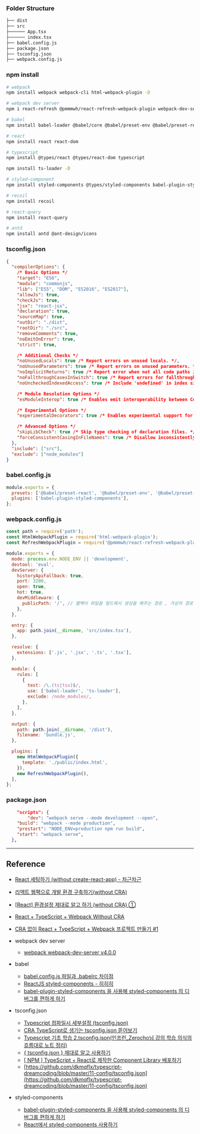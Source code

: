 ### Folder Structure

```bash
├── dist
├── src
├────── App.tsx
├────── index.tsx
├── babel.config.js
├── package.json
├── tsconfig.json
├── webpack.config.js

```

### npm install

```bash
# webpack
npm install webpack webpack-cli html-webpack-plugin -D

# webpack dev server
npm i react-refresh @pmmmwh/react-refresh-webpack-plugin webpack-dev-server  -D

# babel
npm install babel-loader @babel/core @babel/preset-env @babel/preset-react @babel/preset-typescript -D

# react
npm install react react-dom

# typescript
npm install @types/react @types/react-dom typescript

npm install ts-loader -D

# styled-component
npm install styled-components @types/styled-components babel-plugin-styled-components -D

# recoil
npm install recoil

# react-query
npm install react-query

# antd
npm install antd @ant-design/icons

```

### tsconfig.json

```json
{
  "compilerOptions": {
    /* Basic Options */
    "target": "ES6",
    "module": "commonjs",
    "lib": ["ES5", "DOM", "ES2016", "ES2017"],
    "allowJs": true,
    "checkJs": true,
    "jsx": "react-jsx",
    "declaration": true,
    "sourceMap": true,
    "outDir": "./dist",
    "rootDir": "./src",
    "removeComments": true,
    "noEmitOnError": true,
    "strict": true,

    /* Additional Checks */
    "noUnusedLocals": true /* Report errors on unused locals. */,
    "noUnusedParameters": true /* Report errors on unused parameters. */,
    "noImplicitReturns": true /* Report error when not all code paths in function return a value. */,
    "noFallthroughCasesInSwitch": true /* Report errors for fallthrough cases in switch statement. */,
    "noUncheckedIndexedAccess": true /* Include 'undefined' in index signature results */,

    /* Module Resolution Options */
    "esModuleInterop": true /* Enables emit interoperability between CommonJS and ES Modules via creation of namespace objects for all imports. Implies 'allowSyntheticDefaultImports'. */,

    /* Experimental Options */
    "experimentalDecorators": true /* Enables experimental support for ES7 decorators. */,

    /* Advanced Options */
    "skipLibCheck": true /* Skip type checking of declaration files. */,
    "forceConsistentCasingInFileNames": true /* Disallow inconsistently-cased references to the same file. */
  },
  "include": ["src"],
  "exclude": ["node_modules"]
}
```

### babel.config.js

```js
module.exports = {
  presets: ['@babel/preset-react', '@babel/preset-env', '@babel/preset-typescript'],
  plugins: ['babel-plugin-styled-components'],
};
```

### webpack.config.js

```js
const path = require('path');
const HtmlWebpackPlugin = require('html-webpack-plugin');
const RefreshWebpackPlugin = require('@pmmmwh/react-refresh-webpack-plugin');

module.exports = {
  mode: process.env.NODE_ENV || 'development',
  devtool: 'eval',
  devServer: {
    historyApiFallback: true,
    port: 3200,
    open: true,
    hot: true,
    devMiddleware: {
      publicPath: '/', // 웹팩이 파일을 빌드해서 생성을 해주는 경로 , 가상의 경로 , dev server의 경우에는 메모리에 생성을 해준다
    },
  },

  entry: {
    app: path.join(__dirname, 'src/index.tsx'),
  },

  resolve: {
    extensions: ['.js', '.jsx', '.ts', '.tsx'],
  },

  module: {
    rules: [
      {
        test: /\.(ts|tsx)$/,
        use: ['babel-loader', 'ts-loader'],
        exclude: /node_modules/,
      },
    ],
  },

  output: {
    path: path.join(__dirname, '/dist'),
    filename: 'bundle.js',
  },

  plugins: [
    new HtmlWebpackPlugin({
      template: './public/index.html',
    }),
    new RefreshWebpackPlugin(),
  ],
};
```

### package.json

```json
	"scripts": {
		"dev": "webpack serve --mode development --open",
    "build": "webpack --mode production",
    "prestart": "NODE_ENV=production npm run build",
    "start": "webpack serve",
  },
```

---

## Reference

- [React 세팅하기 (without create-react-app) - 차근차근](https://enai.tistory.com/51)
- [리액트 웹팩으로 개발 환경 구축하기(without CRA)](https://velog.io/@_uchanlee/%EB%A6%AC%EC%95%A1%ED%8A%B8-%EC%9B%B9%ED%8C%A9%EC%9C%BC%EB%A1%9C-%EA%B0%9C%EB%B0%9C-%ED%99%98%EA%B2%BD-%EA%B5%AC%EC%B6%95%ED%95%98%EA%B8%B0without-CRA)
- [[React] 환경설정 제대로 알고 하기 (without CRA) ①](https://egg-programmer.tistory.com/259)
- [React + TypeScript + Webpack Without CRA](https://velog.io/@eamon3481/React-TypeScript-Webpack-Without-CRA)
- [CRA 없이 React + TypeScript + Webpack 프로젝트 만들기 #1](https://blog.doitreviews.com/development/2020-05-07-react-typescript-webpack/)

- webpack dev server

  - [webpack webpack-dev-server v4.0.0](https://jjnooys.medium.com/webpack-webpack-dev-server-v4-0-0-de24d4e8ee9d)

- babel

  - [babel.config.js 파일과 .babelrc 차이점](https://kschoi.github.io/cs/babel-config-js-vs-babelrc/)
  - [ReactJS styled-components - 히히히](https://hyunalee.tistory.com/91)
  - [babel-plugin-styled-components 을 사용해 styled-components 의 디버그를 편하게 하기](https://blog.woolta.com/categories/1/posts/198)

- tsconfig.json

  - [Typescript 컴파일시 세부설정 (tsconfig.json)](https://codingapple.com/unit/typescript-tsconfig-json/)
  - [CRA TypeScript로 생기는 tsconfig.json 뜯어보기](https://jsbeginner.tistory.com/entry/CRA-TypeScript%EB%A1%9C-%EC%83%9D%EA%B8%B0%EB%8A%94-tsconfigjson-%EB%9C%AF%EC%96%B4%EB%B3%B4%EA%B8%B0)
  - [Typescript 기초 학습 2.tsconfig.json(인프런\_Zerocho님 강의 학습 의식의 흐름대로 노트 정리)](https://okayoon.tistory.com/entry/Typescript-%EA%B8%B0%EC%B4%88-%ED%95%99%EC%8A%B5-2tsconfigjson%EC%9D%B8%ED%94%84%EB%9F%B0Zerocho%EB%8B%98-%EA%B0%95%EC%9D%98-%ED%95%99%EC%8A%B5-%EC%9D%98%EC%8B%9D%EC%9D%98-%ED%9D%90%EB%A6%84%EB%8C%80%EB%A1%9C-%EB%85%B8%ED%8A%B8-%EC%A0%95%EB%A6%AC)
  - [{ tsconfig.json } 제대로 알고 사용하기](https://velog.io/@sooran/tsconfig.json-%EC%A0%9C%EB%8C%80%EB%A1%9C-%EC%95%8C%EA%B3%A0-%EC%82%AC%EC%9A%A9%ED%95%98%EA%B8%B0)
  - [[ NPM ] TypeScript + React로 제작한 Component Library 배포하기](https://velog.io/@jjunyjjuny/NPM-TypeScript-React%EB%A1%9C-%EC%A0%9C%EC%9E%91%ED%95%9C-Component-Library-%EB%B0%B0%ED%8F%AC%ED%95%98%EA%B8%B0)
  - [https://github.com/dkmqflx/typescript-dreamcoding/blob/master/11-config/tsconfig.json](https://github.com/dkmqflx/typescript-dreamcoding/blob/master/11-config/tsconfig.json)

- styled-components

  - [babel-plugin-styled-components 을 사용해 styled-components 의 디버그를 편하게 하기](https://blog.woolta.com/categories/1/posts/198)
  - [React에서 styled-components 사용하기](https://dev-yakuza.posstree.com/ko/react/styled-components/)
